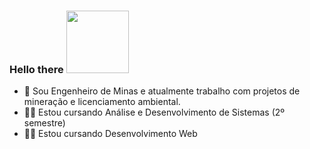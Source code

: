 ### Hello there <img src='https://64.media.tumblr.com/dbfc72fa1699e6b0f54438b5bc44856b/tumblr_p1r5e2INDw1w6j24yo6_250.png' width='100px'>

- 🔭 Sou Engenheiro de Minas e atualmente trabalho com projetos de mineração e licenciamento ambiental.
- 👨‍💻 Estou cursando Análise e Desenvolvimento de Sistemas (2º semestre)
- 👨‍💻 Estou cursando Desenvolvimento Web 

